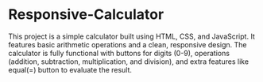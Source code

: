 # Responsive-Calculator
This project is a simple calculator built using HTML, CSS, and JavaScript. It features basic arithmetic operations and a clean, responsive design. The calculator is fully functional with buttons for digits (0-9), operations (addition, subtraction, multiplication, and division), and extra features like equal(=) button to evaluate the result.
